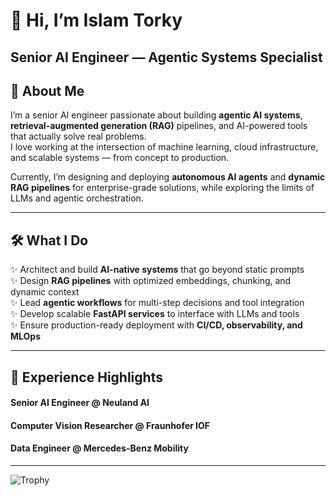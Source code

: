 # 👋 Hi, I’m Islam Torky

**Senior AI Engineer — Agentic Systems Specialist**  
---

## 🚀 About Me

I’m a senior AI engineer passionate about building **agentic AI systems**, **retrieval-augmented generation (RAG)** pipelines, and AI-powered tools that actually solve real problems.  
I love working at the intersection of machine learning, cloud infrastructure, and scalable systems — from concept to production.

Currently, I’m designing and deploying **autonomous AI agents** and **dynamic RAG pipelines** for enterprise-grade solutions, while exploring the limits of LLMs and agentic orchestration.

---

## 🛠️ What I Do

✨ Architect and build **AI-native systems** that go beyond static prompts  
✨ Design **RAG pipelines** with optimized embeddings, chunking, and dynamic context  
✨ Lead **agentic workflows** for multi-step decisions and tool integration  
✨ Develop scalable **FastAPI services** to interface with LLMs and tools  
✨ Ensure production-ready deployment with **CI/CD, observability, and MLOps**

---

## 📝 Experience Highlights

#### Senior AI Engineer @ Neuland AI
#### Computer Vision Researcher @ Fraunhofer IOF
#### Data Engineer @ Mercedes-Benz Mobility
---

![Trophy](https://github-profile-trophy.vercel.app/?username=Torky24)
